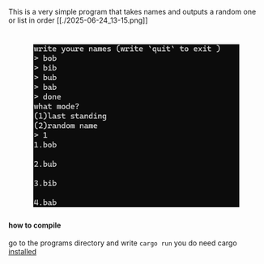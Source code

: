 This is a very simple program that takes names and outputs a random one or list in order 
[[./2025-06-24_13-15.png]]
<h1 align="center">
 <img src="https://github.com/damidorg/Random-name-rewrite/blob/main/picture.png">

#### how to compile 
go to the programs directory and write
`cargo run` you do need cargo [installed](https://doc.rust-lang.org/cargo/getting-started/installation.html)
